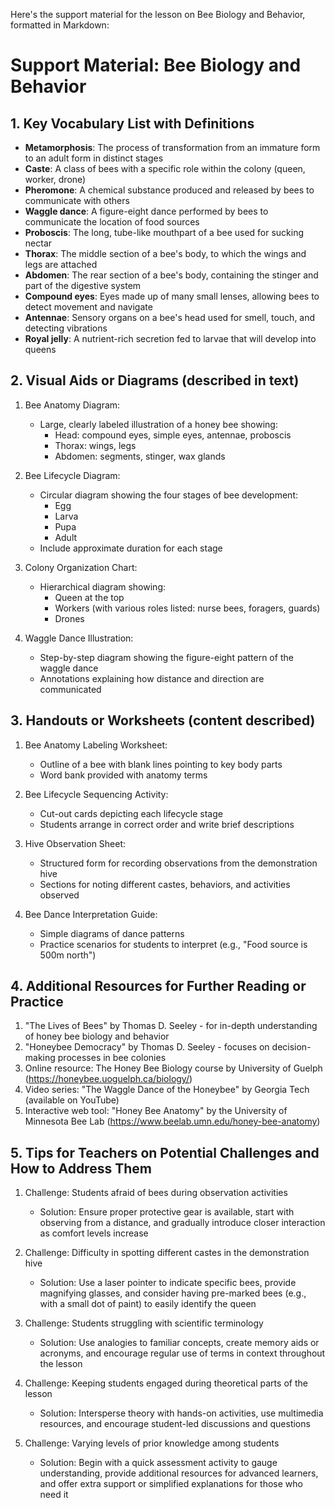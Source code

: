 Here's the support material for the lesson on Bee Biology and Behavior, formatted in Markdown:

# Support Material: Bee Biology and Behavior

## 1. Key Vocabulary List with Definitions

- **Metamorphosis**: The process of transformation from an immature form to an adult form in distinct stages
- **Caste**: A class of bees with a specific role within the colony (queen, worker, drone)
- **Pheromone**: A chemical substance produced and released by bees to communicate with others
- **Waggle dance**: A figure-eight dance performed by bees to communicate the location of food sources
- **Proboscis**: The long, tube-like mouthpart of a bee used for sucking nectar
- **Thorax**: The middle section of a bee's body, to which the wings and legs are attached
- **Abdomen**: The rear section of a bee's body, containing the stinger and part of the digestive system
- **Compound eyes**: Eyes made up of many small lenses, allowing bees to detect movement and navigate
- **Antennae**: Sensory organs on a bee's head used for smell, touch, and detecting vibrations
- **Royal jelly**: A nutrient-rich secretion fed to larvae that will develop into queens

## 2. Visual Aids or Diagrams (described in text)

1. Bee Anatomy Diagram:
   - Large, clearly labeled illustration of a honey bee showing:
     * Head: compound eyes, simple eyes, antennae, proboscis
     * Thorax: wings, legs
     * Abdomen: segments, stinger, wax glands

2. Bee Lifecycle Diagram:
   - Circular diagram showing the four stages of bee development:
     * Egg
     * Larva
     * Pupa
     * Adult
   - Include approximate duration for each stage

3. Colony Organization Chart:
   - Hierarchical diagram showing:
     * Queen at the top
     * Workers (with various roles listed: nurse bees, foragers, guards)
     * Drones

4. Waggle Dance Illustration:
   - Step-by-step diagram showing the figure-eight pattern of the waggle dance
   - Annotations explaining how distance and direction are communicated

## 3. Handouts or Worksheets (content described)

1. Bee Anatomy Labeling Worksheet:
   - Outline of a bee with blank lines pointing to key body parts
   - Word bank provided with anatomy terms

2. Bee Lifecycle Sequencing Activity:
   - Cut-out cards depicting each lifecycle stage
   - Students arrange in correct order and write brief descriptions

3. Hive Observation Sheet:
   - Structured form for recording observations from the demonstration hive
   - Sections for noting different castes, behaviors, and activities observed

4. Bee Dance Interpretation Guide:
   - Simple diagrams of dance patterns
   - Practice scenarios for students to interpret (e.g., "Food source is 500m north")

## 4. Additional Resources for Further Reading or Practice

1. "The Lives of Bees" by Thomas D. Seeley - for in-depth understanding of honey bee biology and behavior
2. "Honeybee Democracy" by Thomas D. Seeley - focuses on decision-making processes in bee colonies
3. Online resource: The Honey Bee Biology course by University of Guelph (https://honeybee.uoguelph.ca/biology/)
4. Video series: "The Waggle Dance of the Honeybee" by Georgia Tech (available on YouTube)
5. Interactive web tool: "Honey Bee Anatomy" by the University of Minnesota Bee Lab (https://www.beelab.umn.edu/honey-bee-anatomy)

## 5. Tips for Teachers on Potential Challenges and How to Address Them

1. Challenge: Students afraid of bees during observation activities
   - Solution: Ensure proper protective gear is available, start with observing from a distance, and gradually introduce closer interaction as comfort levels increase

2. Challenge: Difficulty in spotting different castes in the demonstration hive
   - Solution: Use a laser pointer to indicate specific bees, provide magnifying glasses, and consider having pre-marked bees (e.g., with a small dot of paint) to easily identify the queen

3. Challenge: Students struggling with scientific terminology
   - Solution: Use analogies to familiar concepts, create memory aids or acronyms, and encourage regular use of terms in context throughout the lesson

4. Challenge: Keeping students engaged during theoretical parts of the lesson
   - Solution: Intersperse theory with hands-on activities, use multimedia resources, and encourage student-led discussions and questions

5. Challenge: Varying levels of prior knowledge among students
   - Solution: Begin with a quick assessment activity to gauge understanding, provide additional resources for advanced learners, and offer extra support or simplified explanations for those who need it
